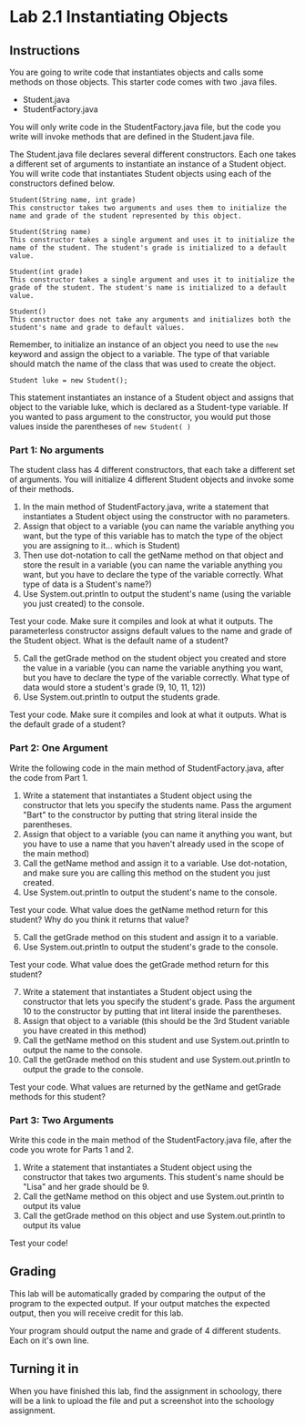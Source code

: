 # Lab 2.1 Instantiating Objects

## Instructions

You are going to write code that instantiates objects and calls some methods on those objects.
This starter code comes with two .java files.
- Student.java
- StudentFactory.java

You will only write code in the StudentFactory.java file, but the code you write will invoke methods that are defined in the Student.java file.

The Student.java file declares several different constructors. Each one takes a different set of arguments to instantiate an instance of a Student object. You will write code that instantiates Student objects using each of the constructors defined below.
```
Student(String name, int grade)
This constructor takes two arguments and uses them to initialize the name and grade of the student represented by this object.

Student(String name)
This constructor takes a single argument and uses it to initialize the name of the student. The student's grade is initialized to a default value.

Student(int grade)
This constructor takes a single argument and uses it to initialize the grade of the student. The student's name is initialized to a default value.

Student()
This constructor does not take any arguments and initializes both the student's name and grade to default values.
```

Remember, to initialize an instance of an object you need to use the ```new``` keyword and assign the object to a variable. The type of that variable should match the name of the class that was used to create the object.

```
Student luke = new Student();
```

This statement instantiates an instance of a Student object and assigns that object to the variable luke, which is declared as a Student-type variable. If you wanted to pass argument to the constructor, you would put those values inside the parentheses of ```new Student( )```

### Part 1: No arguments

The student class has 4 different constructors, that each take a different set of arguments. You will initialize 4 different Student objects and invoke some of their methods.

1. In the main method of StudentFactory.java, write a statement that instantiates a Student object using the constructor with no parameters.
2. Assign that object to a variable (you can name the variable anything you want, but the type of this variable has to match the type of the object you are assigning to it... which is Student)
3. Then use dot-notation to call the getName method on that object and store the result in a variable (you can name the variable anything you want, but you have to declare the type of the variable correctly. What type of data is a Student's name?)
4. Use System.out.println to output the student's name (using the variable you just created) to the console.

Test your code. Make sure it compiles and look at what it outputs. The parameterless constructor assigns default values to the name and grade of the Student object. What is the default name of a student?

5. Call the getGrade method on the student object you created and store the value in a variable (you can name the variable anything you want, but you have to declare the type of the variable correctly. What type of data would store a student's grade (9, 10, 11, 12))
6. Use System.out.println to output the students grade.

Test your code. Make sure it compiles and look at what it outputs. What is the default grade of a student?

### Part 2: One Argument

Write the following code in the main method of StudentFactory.java, after the code from Part 1.

1. Write a statement that instantiates a Student object using the constructor that lets you specify the students name. Pass the argument "Bart" to the constructor by putting that string literal inside the parentheses.
2. Assign that object to a variable (you can name it anything you want, but you have to use a name that you haven't already used in the scope of the main method)
3. Call the getName method and assign it to a variable. Use dot-notation, and make sure you are calling this method on the student you just created.
4. Use System.out.println to output the student's name to the console.

Test your code. What value does the getName method return for this student? Why do you think it returns that value?

5. Call the getGrade method on this student and assign it to a variable.
6. Use System.out.println to output the student's grade to the console.

Test your code. What value does the getGrade method return for this student?

7. Write a statement that instantiates a Student object using the constructor that lets you specify the student's grade. Pass the argument 10 to the constructor by putting that int literal inside the parentheses.
8. Assign that object to a variable (this should be the 3rd Student variable you have created in this method)
9. Call the getName method on this student and use System.out.println to output the name to the console.
10. Call the getGrade method on this student and use System.out.println to output the grade to the console.

Test your code. What values are returned by the getName and getGrade methods for this student?

### Part 3: Two Arguments

Write this code in the main method of the StudentFactory.java file, after the code you wrote for Parts 1 and 2.

1. Write a statement that instantiates a Student object using the constructor that takes two arguments. This student's name should be "Lisa" and her grade should be 9.
2. Call the getName method on this object and use System.out.println to output its value
3. Call the getGrade method on this object and use System.out.println to output its value

Test your code!

## Grading

This lab will be automatically graded by comparing the output of the program to the expected output. If your output matches the expected output, then you will receive credit for this lab.

Your program should output the name and grade of 4 different students. Each on it's own line.

## Turning it in

When you have finished this lab, find the assignment in schoology, there will be a link to upload the file and put a screenshot into the schoology assignment.
